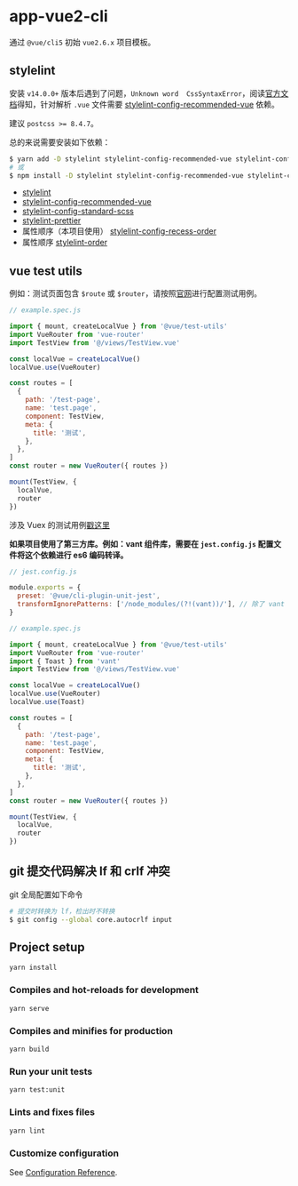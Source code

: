 # app-vue2-cli

通过 `@vue/cli5` 初始 `vue2.6.x` 项目模板。

## stylelint

安装 `v14.0.0+` 版本后遇到了问题，`Unknown word  CssSyntaxError`，阅读[官方文档](https://github.com/stylelint/stylelint/blob/main/docs/user-guide/get-started.md#linting-everything-else)得知，针对解析 `.vue` 文件需要 [stylelint-config-recommended-vue](https://github.com/ota-meshi/stylelint-config-recommended-vue) 依赖。

建议 `postcss >= 8.4.7`。

总的来说需要安装如下依赖：
```sh
$ yarn add -D stylelint stylelint-config-recommended-vue stylelint-config-standard-scss postcss-html stylelint-prettier stylelint-config-prettier stylelint-config-recess-order
# 或
$ npm install -D stylelint stylelint-config-recommended-vue stylelint-config-standard-scss postcss-html stylelint-prettier stylelint-config-prettier stylelint-config-recess-order
```
- [stylelint](https://github.com/stylelint/stylelint)
- [stylelint-config-recommended-vue](https://github.com/ota-meshi/stylelint-config-recommended-vue)
- [stylelint-config-standard-scss](https://github.com/stylelint-scss/stylelint-config-standard-scss)
- [stylelint-prettier](https://github.com/prettier/stylelint-prettier)
- 属性顺序（本项目使用） [stylelint-config-recess-order](https://github.com/stormwarning/stylelint-config-recess-order)
- 属性顺序 [stylelint-order](https://github.com/hudochenkov/stylelint-order)

## vue test utils

例如：测试页面包含 `$route` 或 `$router`，请按照[官网](https://v1.test-utils.vuejs.org/zh/guides/#%E9%85%8D%E5%90%88-vue-router-%E4%BD%BF%E7%94%A8)进行配置测试用例。
```js
// example.spec.js

import { mount, createLocalVue } from '@vue/test-utils'
import VueRouter from 'vue-router'
import TestView from '@/views/TestView.vue'

const localVue = createLocalVue()
localVue.use(VueRouter)

const routes = [
  {
    path: '/test-page',
    name: 'test.page',
    component: TestView,
    meta: {
      title: '测试',
    },
  },
]
const router = new VueRouter({ routes })

mount(TestView, {
  localVue,
  router
})
```

涉及 Vuex 的测试用例[戳这里](https://v1.test-utils.vuejs.org/zh/guides/#%E5%9C%A8%E7%BB%84%E4%BB%B6%E4%B8%AD%E6%B5%8B%E8%AF%95-vuex)

**如果项目使用了第三方库。例如：vant 组件库，需要在 `jest.config.js` 配置文件将这个依赖进行 es6 编码转译。**
```js
// jest.config.js

module.exports = {
  preset: '@vue/cli-plugin-unit-jest',
  transformIgnorePatterns: ['/node_modules/(?!(vant))/'], // 除了 vant 目录，其他都不需要转译
}
```
```js
// example.spec.js

import { mount, createLocalVue } from '@vue/test-utils'
import VueRouter from 'vue-router'
import { Toast } from 'vant'
import TestView from '@/views/TestView.vue'

const localVue = createLocalVue()
localVue.use(VueRouter)
localVue.use(Toast)

const routes = [
  {
    path: '/test-page',
    name: 'test.page',
    component: TestView,
    meta: {
      title: '测试',
    },
  },
]
const router = new VueRouter({ routes })

mount(TestView, {
  localVue,
  router
})
```

## git 提交代码解决 lf 和 crlf 冲突

git 全局配置如下命令
```sh
# 提交时转换为 lf，检出时不转换
$ git config --global core.autocrlf input
```

## Project setup
```
yarn install
```

### Compiles and hot-reloads for development
```
yarn serve
```

### Compiles and minifies for production
```
yarn build
```

### Run your unit tests
```
yarn test:unit
```

### Lints and fixes files
```
yarn lint
```

### Customize configuration
See [Configuration Reference](https://cli.vuejs.org/config/).
